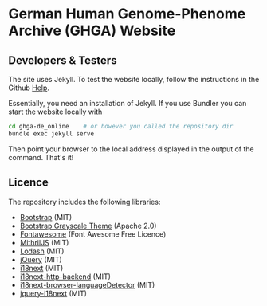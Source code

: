 # German Human Genome-Phenome Archive (GHGA) Website

## Developers & Testers

The site uses Jekyll. To test the website locally, follow the instructions in the Github <a href="https://help.github.com/en/github/working-with-github-pages/testing-your-github-pages-site-locally-with-jekyll" target="_blank">Help</a>.

Essentially, you need an installation of Jekyll. If you use Bundler you can start the website locally with

```bash
cd ghga-de_online    # or however you called the repository dir
bundle exec jekyll serve
```

Then point your browser to the local address displayed in the output of the command. That's it!
 
## Licence

The repository includes the following libraries:

  * [Bootstrap](https://github.com/twbs/bootstrap) (MIT)
  * [Bootstrap Grayscale Theme](https://github.com/twbs/bootstrap) (Apache 2.0)
  * [Fontawesome](https://github.com/FortAwesome/Font-Awesome) (Font Awesome Free Licence)
  * [MithrilJS](https://github.com/MithrilJS/mithril.js) (MIT)
  * [Lodash](https://github.com/lodash/lodash) (MIT)
  * [jQuery](https://github.com/jquery/jquery) (MIT)
  * [i18next](https://github.com/i18next/i18next) (MIT)
  * [i18next-http-backend](https://github.com/i18next/i18next-http-backend) (MIT)
  * [i18next-browser-languageDetector](https://github.com/i18next/i18next-browser-languageDetector) (MIT)
  * [jquery-i18next](https://github.com/i18next/jquery-i18next) (MIT)

